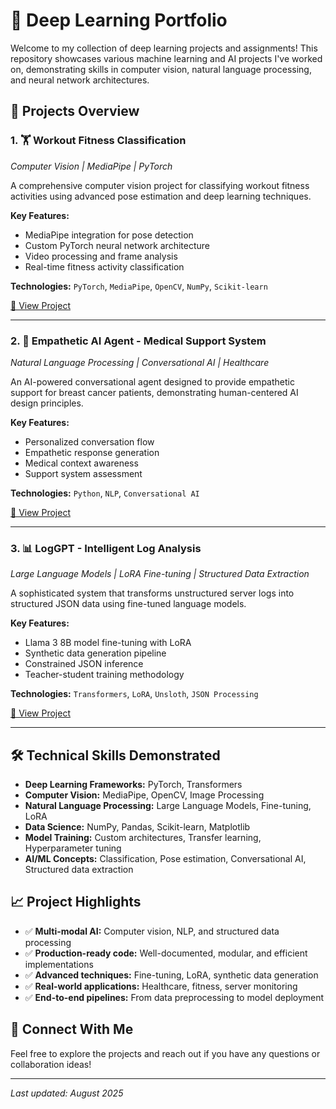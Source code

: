 # 🧠 Deep Learning Portfolio

Welcome to my collection of deep learning projects and assignments! This repository showcases various machine learning and AI projects I've worked on, demonstrating skills in computer vision, natural language processing, and neural network architectures.

## 🚀 Projects Overview

### 1. 🏋️ Workout Fitness Classification
*Computer Vision | MediaPipe | PyTorch*

A comprehensive computer vision project for classifying workout fitness activities using advanced pose estimation and deep learning techniques.

**Key Features:**
- MediaPipe integration for pose detection
- Custom PyTorch neural network architecture
- Video processing and frame analysis
- Real-time fitness activity classification

**Technologies:** `PyTorch`, `MediaPipe`, `OpenCV`, `NumPy`, `Scikit-learn`

[📁 View Project](./workout.ipynb)

---

### 2. 🤝 Empathetic AI Agent - Medical Support System
*Natural Language Processing | Conversational AI | Healthcare*

An AI-powered conversational agent designed to provide empathetic support for breast cancer patients, demonstrating human-centered AI design principles.

**Key Features:**
- Personalized conversation flow
- Empathetic response generation
- Medical context awareness
- Support system assessment

**Technologies:** `Python`, `NLP`, `Conversational AI`

[📁 View Project](./Home_Assignment.ipynb)

---

### 3. 📊 LogGPT - Intelligent Log Analysis
*Large Language Models | LoRA Fine-tuning | Structured Data Extraction*

A sophisticated system that transforms unstructured server logs into structured JSON data using fine-tuned language models.

**Key Features:**
- Llama 3 8B model fine-tuning with LoRA
- Synthetic data generation pipeline
- Constrained JSON inference
- Teacher-student training methodology

**Technologies:** `Transformers`, `LoRA`, `Unsloth`, `JSON Processing`

[📁 View Project](./wp-log-ai/)

---

## 🛠️ Technical Skills Demonstrated

- **Deep Learning Frameworks:** PyTorch, Transformers
- **Computer Vision:** MediaPipe, OpenCV, Image Processing
- **Natural Language Processing:** Large Language Models, Fine-tuning, LoRA
- **Data Science:** NumPy, Pandas, Scikit-learn, Matplotlib
- **Model Training:** Custom architectures, Transfer learning, Hyperparameter tuning
- **AI/ML Concepts:** Classification, Pose estimation, Conversational AI, Structured data extraction

## 📈 Project Highlights

- ✅ **Multi-modal AI:** Computer vision, NLP, and structured data processing
- ✅ **Production-ready code:** Well-documented, modular, and efficient implementations
- ✅ **Advanced techniques:** Fine-tuning, LoRA, synthetic data generation
- ✅ **Real-world applications:** Healthcare, fitness, server monitoring
- ✅ **End-to-end pipelines:** From data preprocessing to model deployment

## 🔗 Connect With Me

Feel free to explore the projects and reach out if you have any questions or collaboration ideas!

---

*Last updated: August 2025*
